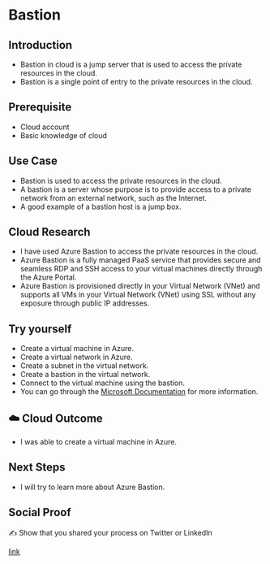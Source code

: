 # Bastion

## Introduction

- Bastion in cloud is a jump server that is used to access the private resources in the cloud.
- Bastion is a single point of entry to the private resources in the cloud.

## Prerequisite

- Cloud account
- Basic knowledge of cloud

## Use Case

- Bastion is used to access the private resources in the cloud.
- A bastion is a server whose purpose is to provide access to a private network from an external network, such as the Internet.
- A good example of a bastion host is a jump box.

## Cloud Research

- I have used Azure Bastion to access the private resources in the cloud.
- Azure Bastion is a fully managed PaaS service that provides secure and seamless RDP and SSH access to your virtual machines directly through the Azure Portal.
- Azure Bastion is provisioned directly in your Virtual Network (VNet) and supports all VMs in your Virtual Network (VNet) using SSL without any exposure through public IP addresses.

## Try yourself

- Create a virtual machine in Azure.
- Create a virtual network in Azure.
- Create a subnet in the virtual network.
- Create a bastion in the virtual network.
- Connect to the virtual machine using the bastion.
- You can go through the [Microsoft Documentation](https://docs.microsoft.com/en-us/azure/bastion/bastion-create-host-portal) for more information.

## ☁️ Cloud Outcome

- I was able to create a virtual machine in Azure.

## Next Steps

- I will try to learn more about Azure Bastion.

## Social Proof

✍️ Show that you shared your process on Twitter or LinkedIn

[link](https://www.linkedin.com/feed/update/urn:li:activity:7116468650215186432/)
